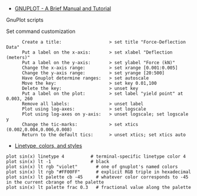 - [GNUPLOT - A Brief Manual and Tutorial](http://people.duke.edu/~hpgavin/gnuplot.html)

GnuPlot scripts

Set command customization

```
      Create a title:                  > set title "Force-Deflection Data"
      Put a label on the x-axis:       > set xlabel "Deflection (meters)"
      Put a label on the y-axis:       > set ylabel "Force (kN)"
      Change the x-axis range:         > set xrange [0.001:0.005]
      Change the y-axis range:         > set yrange [20:500]
      Have Gnuplot determine ranges:   > set autoscale
      Move the key:                    > set key 0.01,100
      Delete the key:                  > unset key
      Put a label on the plot:         > set label "yield point" at 0.003, 260 
      Remove all labels:               > unset label
      Plot using log-axes:             > set logscale
      Plot using log-axes on y-axis:   > unset logscale; set logscale y 
      Change the tic-marks:            > set xtics (0.002,0.004,0.006,0.008)
      Return to the default tics:      > unset xtics; set xtics auto
```

- [Linetype, colors, and styles](http://gnuplot.sourceforge.net/docs_4.2/node62.html)

```
plot sin(x) linetype 4          # terminal-specific linetype color 4
plot sin(x) lt -1               # black
plot sin(x) lt rgb "violet"       # one of gnuplot's named colors
plot sin(x) lt rgb "#FF00FF"      # explicit RGB triple in hexadecimal
plot sin(x) lt palette cb -45     # whatever color corresponds to -45 in the current cbrange of the palette
plot sin(x) lt palette frac 0.3   # fractional value along the palette
```

